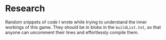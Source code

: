 # Research
Random snippets of code I wrote while trying to understand the inner workings of this game. They should be in blobs in the `buildList.txt`, so that anyone can uncomment their lines and effortlessly compile them.